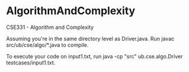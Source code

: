 # AlgorithmAndComplexity
CSE331 - Algorithm and Complexity 

Assuming you're in the same directory level as Driver.java. Run javac src/ub/cse/algo/*.java to compile.

To execute your code on input1.txt, run java -cp "src" ub.cse.algo.Driver testcases/input1.txt.
